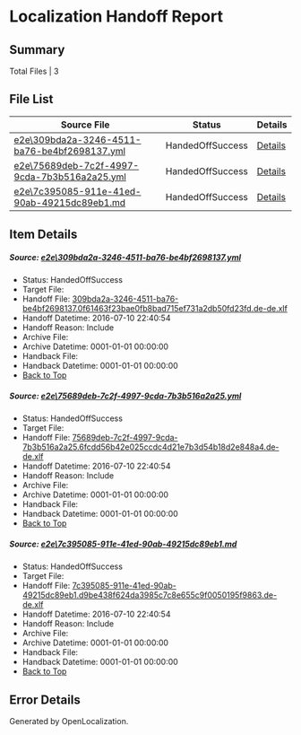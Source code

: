 # <a name='report-top'></a> Localization Handoff Report

## Summary
 Total Files | 3

## File List
 Source File | Status | Details 
 ----------- | ------ | ------- 
 [e2e\309bda2a-3246-4511-ba76-be4bf2698137.yml](https://github.com/OpenLocalizationTestOrg/oltest/blob/89299a014be2ab32db88b9067510ecb920bc8697/e2e/309bda2a-3246-4511-ba76-be4bf2698137.yml) | HandedOffSuccess | [Details](#39431d6c26847bcf3cf256603b0820385f14d1701)
 [e2e\75689deb-7c2f-4997-9cda-7b3b516a2a25.yml](https://github.com/OpenLocalizationTestOrg/oltest/blob/89299a014be2ab32db88b9067510ecb920bc8697/e2e/75689deb-7c2f-4997-9cda-7b3b516a2a25.yml) | HandedOffSuccess | [Details](#cf1270748923801a07e16d563b8c38adc34a6aa93)
 [e2e\7c395085-911e-41ed-90ab-49215dc89eb1.md](https://github.com/OpenLocalizationTestOrg/oltest/blob/89299a014be2ab32db88b9067510ecb920bc8697/e2e/7c395085-911e-41ed-90ab-49215dc89eb1.md) | HandedOffSuccess | [Details](#3528a9cc04c05bf788583749e2d54bbc416d41a14)

## Item Details
##### <a name='39431d6c26847bcf3cf256603b0820385f14d1701'></a> Source: [e2e\309bda2a-3246-4511-ba76-be4bf2698137.yml](https://github.com/OpenLocalizationTestOrg/oltest/blob/89299a014be2ab32db88b9067510ecb920bc8697/e2e/309bda2a-3246-4511-ba76-be4bf2698137.yml)
* Status: HandedOffSuccess
* Target File: 
* Handoff File: [309bda2a-3246-4511-ba76-be4bf2698137.0f61463f23bae0fb8bad715ef731a2db50fd23fd.de-de.xlf](https://github.com/OpenLocalizationTestOrg/olhandoff-e2e/blob/81a20c264d6eac6536327d60eca68ee907bbbe61/ol-handoff/OpenLocalizationTestOrg/oltest-dede-fly/ci/ht/309bda2a-3246-4511-ba76-be4bf2698137.0f61463f23bae0fb8bad715ef731a2db50fd23fd.de-de.xlf)
* Handoff Datetime: 2016-07-10 22:40:54
* Handoff Reason: Include
* Archive File: 
* Archive Datetime: 0001-01-01 00:00:00
* Handback File: 
* Handback Datetime: 0001-01-01 00:00:00
* [Back to Top](#report-top)

##### <a name='cf1270748923801a07e16d563b8c38adc34a6aa93'></a> Source: [e2e\75689deb-7c2f-4997-9cda-7b3b516a2a25.yml](https://github.com/OpenLocalizationTestOrg/oltest/blob/89299a014be2ab32db88b9067510ecb920bc8697/e2e/75689deb-7c2f-4997-9cda-7b3b516a2a25.yml)
* Status: HandedOffSuccess
* Target File: 
* Handoff File: [75689deb-7c2f-4997-9cda-7b3b516a2a25.6fcdd56b42e025ccdc4d21e7b3d54b18d2e848a4.de-de.xlf](https://github.com/OpenLocalizationTestOrg/olhandoff-e2e/blob/81a20c264d6eac6536327d60eca68ee907bbbe61/ol-handoff/OpenLocalizationTestOrg/oltest-dede-fly/ci/ht/75689deb-7c2f-4997-9cda-7b3b516a2a25.6fcdd56b42e025ccdc4d21e7b3d54b18d2e848a4.de-de.xlf)
* Handoff Datetime: 2016-07-10 22:40:54
* Handoff Reason: Include
* Archive File: 
* Archive Datetime: 0001-01-01 00:00:00
* Handback File: 
* Handback Datetime: 0001-01-01 00:00:00
* [Back to Top](#report-top)

##### <a name='3528a9cc04c05bf788583749e2d54bbc416d41a14'></a> Source: [e2e\7c395085-911e-41ed-90ab-49215dc89eb1.md](https://github.com/OpenLocalizationTestOrg/oltest/blob/89299a014be2ab32db88b9067510ecb920bc8697/e2e/7c395085-911e-41ed-90ab-49215dc89eb1.md)
* Status: HandedOffSuccess
* Target File: 
* Handoff File: [7c395085-911e-41ed-90ab-49215dc89eb1.d9be438f624da3985c7c8e655c9f0050195f9863.de-de.xlf](https://github.com/OpenLocalizationTestOrg/olhandoff-e2e/blob/81a20c264d6eac6536327d60eca68ee907bbbe61/ol-handoff/OpenLocalizationTestOrg/oltest-dede-fly/ci/ht/7c395085-911e-41ed-90ab-49215dc89eb1.d9be438f624da3985c7c8e655c9f0050195f9863.de-de.xlf)
* Handoff Datetime: 2016-07-10 22:40:54
* Handoff Reason: Include
* Archive File: 
* Archive Datetime: 0001-01-01 00:00:00
* Handback File: 
* Handback Datetime: 0001-01-01 00:00:00
* [Back to Top](#report-top)


## Error Details

Generated by OpenLocalization.
